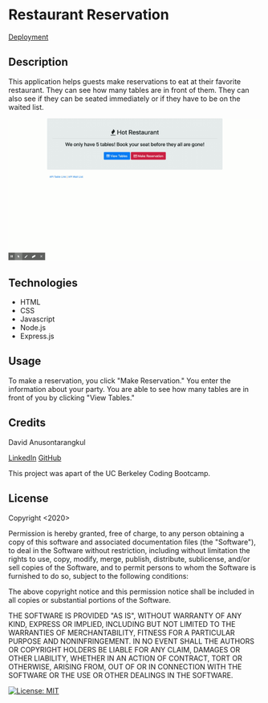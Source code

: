 # Restaurant Reservation

[Deployment](https://restaurant-rsvp-app.herokuapp.com/)

## Description

This application helps guests make reservations to eat at their favorite restaurant. They can see how many tables are in front of them. They can also see if they can be seated immediately or if they have to be on the waited list.

![gif](./gif.gif)

## Technologies

- HTML
- CSS
- Javascript
- Node.js
- Express.js

## Usage

To make a reservation, you click "Make Reservation." You enter the information about your party. You are able to see how many tables are in front of you by clicking "View Tables."

## Credits

David Anusontarangkul

[LinkedIn](https://www.linkedin.com/in/anusontarangkul/)
[GitHub](https://github.com/anusontarangkul)

This project was apart of the UC Berkeley Coding Bootcamp.

## License

Copyright <2020> <COPYRIGHT Anusontarangkul>

Permission is hereby granted, free of charge, to any person obtaining a copy of this software and associated documentation files (the "Software"), to deal in the Software without restriction, including without limitation the rights to use, copy, modify, merge, publish, distribute, sublicense, and/or sell copies of the Software, and to permit persons to whom the Software is furnished to do so, subject to the following conditions:

The above copyright notice and this permission notice shall be included in all copies or substantial portions of the Software.

THE SOFTWARE IS PROVIDED "AS IS", WITHOUT WARRANTY OF ANY KIND, EXPRESS OR IMPLIED, INCLUDING BUT NOT LIMITED TO THE WARRANTIES OF MERCHANTABILITY, FITNESS FOR A PARTICULAR PURPOSE AND NONINFRINGEMENT. IN NO EVENT SHALL THE AUTHORS OR COPYRIGHT HOLDERS BE LIABLE FOR ANY CLAIM, DAMAGES OR OTHER LIABILITY, WHETHER IN AN ACTION OF CONTRACT, TORT OR OTHERWISE, ARISING FROM, OUT OF OR IN CONNECTION WITH THE SOFTWARE OR THE USE OR OTHER DEALINGS IN THE SOFTWARE.

[![License: MIT](https://img.shields.io/badge/License-MIT-blue.svg)](https://opensource.org/licenses/MIT)
